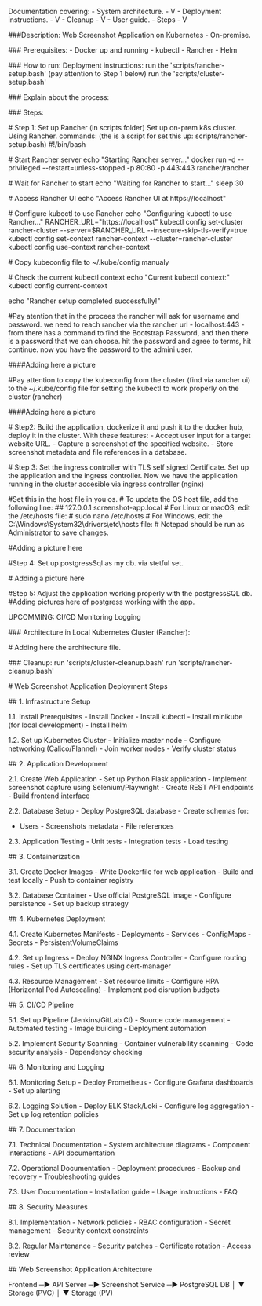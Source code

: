 Documentation covering: - System architecture. - V - Deployment
instructions. - V - Cleanup - V - User guide. - Steps - V

###Description: Web Screenshot Application on Kubernetes - On-premise.

\### Prerequisites:  - Docker up and running  - kubectl  - Rancher  -
Helm

\### How to run: Deployment instructions: run the
\'scripts/rancher-setup.bash\' (pay attention to Step 1 below) run the
\'scripts/cluster-setup.bash\'

\### Explain about the process:

\### Steps:

\# Step 1: Set up Rancher (in scripts folder) Set up on-prem k8s
cluster. Using Rancher. commands: (the is a script for set this up:
scripts/rancher-setup.bash) #!/bin/bash

\# Start Rancher server echo \"Starting Rancher server\...\" docker run
-d \--privileged \--restart=unless-stopped -p 80:80 -p 443:443
rancher/rancher

\# Wait for Rancher to start echo \"Waiting for Rancher to start\...\"
sleep 30

\# Access Rancher UI echo \"Access Rancher UI at https://localhost\"

\# Configure kubectl to use Rancher echo \"Configuring kubectl to use
Rancher\...\" RANCHER_URL=\"https://localhost\" kubectl config
set-cluster rancher-cluster \--server=\$RANCHER_URL
\--insecure-skip-tls-verify=true kubectl config set-context
rancher-context \--cluster=rancher-cluster kubectl config use-context
rancher-context

\# Copy kubeconfig file to \~/.kube/config manualy

\# Check the current kubectl context echo \"Current kubectl context:\"
kubectl config current-context

echo \"Rancher setup completed successfully!\"

#Pay atention that in the procees the rancher will ask for username and
password. we need to reach rancher via the rancher url - localhost:443 -
from there has a command to find the Bootstrap Password, and then there
is a password that we can choose. hit the password and agree to terms,
hit continue. now you have the password to the admini user.

####Adding here a picture

#Pay attention to copy the kubeconfig from the cluster (find via rancher
ui) to the \~/.kube/config file for setting the kubectl to work properly
on the cluster (rancher)

####Adding here a picture

\# Step2: Build the application, dockerize it and push it to the docker
hub, deploy it in the cluster. With these features:  - Accept user input
for a target website URL.  - Capture a screenshot of the specified
website.  - Store screenshot metadata and file references in a database.

\# Step 3: Set the ingress controller with TLS self signed Certificate.
Set up the application and the ingress controller. Now we have the
application running in the cluster accesible via ingress controller
(nginx)

#Set this in the host file in you os. \# To update the OS host file, add
the following line: \## 127.0.0.1 screenshot-app.local \# For Linux or
macOS, edit the /etc/hosts file: \# sudo nano /etc/hosts \# For Windows,
edit the C:\\Windows\\System32\\drivers\\etc\\hosts file: \# Notepad
should be run as Administrator to save changes.

#Adding a picture here

#Step 4: Set up postgressSql as my db. via stetful set.

\# Adding a picture here

#Step 5: Adjust the application working properly with the postgressSQL
db. #Adding pictures here of postgress working with the app.

UPCOMMING: CI/CD Monitoring Logging

\### Architecture in Local Kubernetes Cluster (Rancher):

\# Adding here the architecture file.

\### Cleanup: run \'scripts/cluster-cleanup.bash\' run
\'scripts/rancher-cleanup.bash\'

\# Web Screenshot Application Deployment Steps

\## 1. Infrastructure Setup

1.1. Install Prerequisites - Install Docker - Install kubectl - Install
minikube (for local development) - Install helm

1.2. Set up Kubernetes Cluster - Initialize master node - Configure
networking (Calico/Flannel) - Join worker nodes - Verify cluster status

\## 2. Application Development

2.1. Create Web Application - Set up Python Flask application -
Implement screenshot capture using Selenium/Playwright - Create REST API
endpoints - Build frontend interface

2.2. Database Setup - Deploy PostgreSQL database - Create schemas for:
 - Users  - Screenshots metadata  - File references

2.3. Application Testing - Unit tests - Integration tests - Load testing

\## 3. Containerization

3.1. Create Docker Images - Write Dockerfile for web application - Build
and test locally - Push to container registry

3.2. Database Container - Use official PostgreSQL image - Configure
persistence - Set up backup strategy

\## 4. Kubernetes Deployment

4.1. Create Kubernetes Manifests - Deployments - Services - ConfigMaps -
Secrets - PersistentVolumeClaims

4.2. Set up Ingress - Deploy NGINX Ingress Controller - Configure
routing rules - Set up TLS certificates using cert-manager

4.3. Resource Management - Set resource limits - Configure HPA
(Horizontal Pod Autoscaling) - Implement pod disruption budgets

\## 5. CI/CD Pipeline

5.1. Set up Pipeline (Jenkins/GitLab CI) - Source code management -
Automated testing - Image building - Deployment automation

5.2. Implement Security Scanning - Container vulnerability scanning -
Code security analysis - Dependency checking

\## 6. Monitoring and Logging

6.1. Monitoring Setup - Deploy Prometheus - Configure Grafana
dashboards - Set up alerting

6.2. Logging Solution - Deploy ELK Stack/Loki - Configure log
aggregation - Set up log retention policies

\## 7. Documentation

7.1. Technical Documentation - System architecture diagrams - Component
interactions - API documentation

7.2. Operational Documentation - Deployment procedures - Backup and
recovery - Troubleshooting guides

7.3. User Documentation - Installation guide - Usage instructions - FAQ

\## 8. Security Measures

8.1. Implementation - Network policies - RBAC configuration - Secret
management - Security context constraints

8.2. Regular Maintenance - Security patches - Certificate rotation -
Access review

\## Web Screenshot Application Architecture

Frontend ─► API Server ─► Screenshot Service ─► PostgreSQL DB │ ▼
Storage (PVC) │ ▼ Storage (PV)
